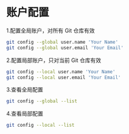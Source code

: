 # 账户配置

1.配置全局账户，对所有 Git 仓库有效

```bash
git config --global user.name 'Your Name'
git config --global user.email 'Your Email'
```

2.配置局部账户，只对当前 Git 仓库有效

```bash
git config --local user.name 'Your Name'
git config --local user.email 'Your Email'
```

3.查看全局配置

```bash
git config --global --list
```

4.查看局部配置

```bash
git config --local --list
```
